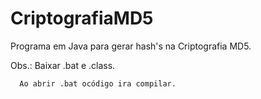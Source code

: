 # CriptografiaMD5
Programa em Java para gerar hash's na Criptografia MD5.

Obs.: Baixar .bat e .class.

      Ao abrir .bat ocódigo ira compilar.
